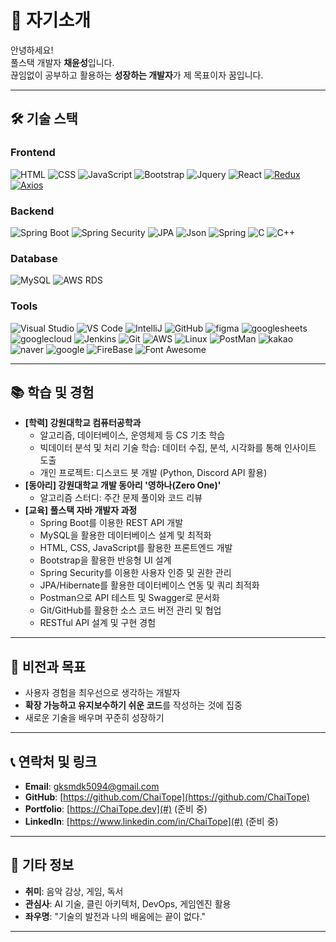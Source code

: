# 👋 자기소개

안녕하세요!  
풀스택 개발자 **채윤성**입니다.  
끊임없이 공부하고 활용하는 **성장하는 개발자**가 제 목표이자 꿈입니다.

---

## 🛠 기술 스택

### **Frontend**

![HTML](https://img.shields.io/badge/HTML-E34F26?logo=html5&logoColor=white)
![CSS](https://img.shields.io/badge/CSS-1572B6?logo=css3&logoColor=white)
![JavaScript](https://img.shields.io/badge/JavaScript-F7DF1E?logo=javascript&logoColor=black)
![Bootstrap](https://img.shields.io/badge/Bootstrap-7952B3?logo=bootstrap&logoColor=white)
![Jquery](https://img.shields.io/badge/jQuery-0769AD?style=flat-square&logo=jQuery&logoColor=white)
![React](https://img.shields.io/badge/React-61DAFB?style=flat-square&amp;logo=React&amp;logoColor=black)
[![Redux](https://img.shields.io/badge/Redux-764ABC?logo=redux&logoColor=white)](https://redux.js.org/)
[![Axios](https://img.shields.io/badge/Axios-5A29E4?logo=axios&logoColor=white)](https://axios-http.com/)

### **Backend**

![Spring Boot](https://img.shields.io/badge/Spring%20Boot-6DB33F?logo=springboot&logoColor=white)
![Spring Security](https://img.shields.io/badge/Spring%20Security-6DB33F?logo=springsecurity&logoColor=white)
![JPA](https://img.shields.io/badge/JPA-6DB33F?logo=hibernate&logoColor=white)
![Json](https://img.shields.io/badge/JSON-000000?style=flat-square&logo=json&logoColor=white)
![Spring](https://img.shields.io/badge/Spring-6DB33F?style=flat-square&amp;logo=Spring&amp;logoColor=white)
![C](https://img.shields.io/badge/C-A8B9CC?style=flat-square&amp;logo=C&amp;logoColor=white)
![C++](https://img.shields.io/badge/C++-00599C?style=flat-square&amp;logo=C%2B%2B&amp;logoColor=white)

### **Database**

![MySQL](https://img.shields.io/badge/MySQL-4479A1?logo=mysql&logoColor=white)
![AWS RDS](https://img.shields.io/badge/AWS%20RDS-232F3E?logo=amazonaws&logoColor=white)

### **Tools**

![Visual Studio](https://img.shields.io/badge/IDE-Visual%20Studio-purple?logo=visualstudio&logoColor=white)
![VS Code](https://img.shields.io/badge/IDE-VS%20Code-blue?logo=visualstudiocode&logoColor=white)
![IntelliJ](https://img.shields.io/badge/IDE-IntelliJ%20IDEA-orange?logo=intellijidea&logoColor=white)
![GitHub](https://img.shields.io/badge/GitHub-181717?logo=github&logoColor=white)
![figma](https://img.shields.io/badge/figma-F24E1E?logo=figma&logoColor=black)
![googlesheets](https://img.shields.io/badge/googlesheets-34A853?logo=googlesheets&logoColor=white)
![googlecloud](https://img.shields.io/badge/googlecloud-4285F4?style=flat-square&logo=googlecloud&logoColor=white)
![Jenkins](https://img.shields.io/badge/Jenkins-D24939?logo=jenkins&logoColor=white)
![Git](https://img.shields.io/badge/Git-F05032?logo=git&logoColor=white)
![AWS](https://img.shields.io/badge/AWS-232F3E?logo=amazonaws&logoColor=white)
![Linux](https://img.shields.io/badge/Linux-FCC624?style=flat-square&logo=linux&logoColor=black)
![PostMan](https://img.shields.io/badge/Postman-FF6C37?style=flat-square&logo=Postman&logoColor=white)
![kakao](https://img.shields.io/badge/kakao%20API-FFCD00?style=flat-square&logo=kakao&logoColor=black)
![naver](https://img.shields.io/badge/naver%20API-03C75A?style=flat-square&logo=naver&logoColor=white)
![google](https://img.shields.io/badge/google%20API-4285F4?style=flat-square&logo=google&logoColor=white)
![FireBase](https://img.shields.io/badge/Firebase-FFCA28?style=flat-square&amp;logo=firebase&amp;logoColor=black)
![Font Awesome](https://img.shields.io/badge/fontawesome-538DD7?style=flat-square&logo=fontawesome&logoColor=white)

---

## 📚 학습 및 경험  

- **[학력] 강원대학교 컴퓨터공학과**
  - 알고리즘, 데이터베이스, 운영체제 등 CS 기초 학습
  - 빅데이터 분석 및 처리 기술 학습: 데이터 수집, 분석, 시각화를 통해 인사이트 도출
  - 개인 프로젝트: 디스코드 봇 개발 (Python, Discord API 활용)
- **[동아리] 강원대학교 개발 동아리 '영하나(Zero One)'**
  - 알고리즘 스터디: 주간 문제 풀이와 코드 리뷰
- **[교육] 풀스택 자바 개발자 과정**
  - Spring Boot를 이용한 REST API 개발
  - MySQL을 활용한 데이터베이스 설계 및 최적화
  - HTML, CSS, JavaScript를 활용한 프론트엔드 개발
  - Bootstrap을 활용한 반응형 UI 설계
  - Spring Security를 이용한 사용자 인증 및 권한 관리
  - JPA/Hibernate를 활용한 데이터베이스 연동 및 쿼리 최적화
  - Postman으로 API 테스트 및 Swagger로 문서화
  - Git/GitHub를 활용한 소스 코드 버전 관리 및 협업
  - RESTful API 설계 및 구현 경험

---

## 🚀 비전과 목표  

- 사용자 경험을 최우선으로 생각하는 개발자  
- **확장 가능하고 유지보수하기 쉬운 코드**를 작성하는 것에 집중  
- 새로운 기술을 배우며 꾸준히 성장하기  

---

## 📞 연락처 및 링크  

- **Email**: gksmdk5094@gmail.com
- **GitHub**: [https://github.com/ChaiTope](https://github.com/ChaiTope)  
- **Portfolio**: [https://ChaiTope.dev](#) (준비 중)
- **LinkedIn**: [https://www.linkedin.com/in/ChaiTope](#) (준비 중)


---

## 🌟 기타 정보  

- **취미**: 음악 감상, 게임, 독서  
- **관심사**: AI 기술, 클린 아키텍처, DevOps, 게임엔진 활용
- **좌우명**: "기술의 발전과 나의 배움에는 끝이 없다."  

---
